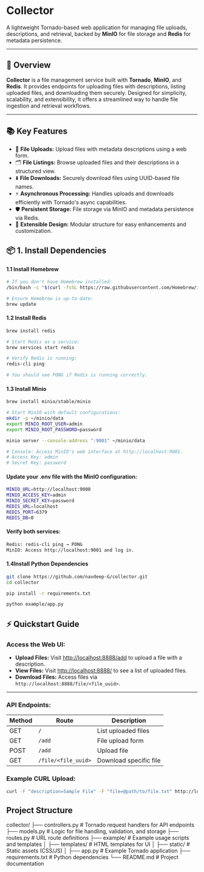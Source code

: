 # **Collector**

A lightweight Tornado-based web application for managing file uploads, descriptions, and retrieval, backed by **MinIO** for file storage and **Redis** for metadata persistence.

---

## 🚀 **Overview**

**Collector** is a file management service built with **Tornado**, **MinIO**, and **Redis**. It provides endpoints for uploading files with descriptions, listing uploaded files, and downloading them securely. Designed for simplicity, scalability, and extensibility, it offers a streamlined way to handle file ingestion and retrieval workflows.

---

## 📚 **Key Features**

- 📂 **File Uploads:** Upload files with metadata descriptions using a web form.  
- 🗂️ **File Listings:** Browse uploaded files and their descriptions in a structured view.  
- ⬇️ **File Downloads:** Securely download files using UUID-based file names.  
- ⚡ **Asynchronous Processing:** Handles uploads and downloads efficiently with Tornado's async capabilities.  
- 🛡️ **Persistent Storage:** File storage via MinIO and metadata persistence via Redis.  
- 🧩 **Extensible Design:** Modular structure for easy enhancements and customization.  

## 📦 **1. Install Dependencies**

#### **1.1 Install Homebrew**

```bash
# If you don't have Homebrew installed:
/bin/bash -c "$(curl -fsSL https://raw.githubusercontent.com/Homebrew/install/HEAD/install.sh)"

# Ensure Homebrew is up-to-date:
brew update
```

#### **1.2 Install Redis**

```bash
brew install redis

# Start Redis as a service:
brew services start redis

# Verify Redis is running:
redis-cli ping

# You should see PONG if Redis is running correctly.

```

#### **1.3 Install Minio**

```bash
brew install minio/stable/minio

# Start MinIO with default configurations:
mkdir -p ~/minio/data
export MINIO_ROOT_USER=admin
export MINIO_ROOT_PASSWORD=password

minio server --console-address ":9001" ~/minio/data

# Console: Access MinIO's web interface at http://localhost:9001.
# Access Key: admin
# Secret Key: password
```

#### Update your .env file with the MinIO configuration:

```bash
MINIO_URL=http://localhost:9000
MINIO_ACCESS_KEY=admin
MINIO_SECRET_KEY=password
REDIS_URL=localhost
REDIS_PORT=6379
REDIS_DB=0
```

#### Verify both services:

```bash
Redis: redis-cli ping → PONG
MinIO: Access http://localhost:9001 and log in.
```

#### **1.4Install Python Dependencies**

```bash
git clone https://github.com/navdeep-G/collector.git
cd collector

pip install -r requirements.txt

python example/app.py

```

## ⚡ **Quickstart Guide**

### Access the Web UI:

- **Upload Files:** Visit [http://localhost:8888/add](http://localhost:8888/add) to upload a file with a description.  
- **View Files:** Visit [http://localhost:8888/](http://localhost:8888/) to see a list of uploaded files.  
- **Download Files:** Access files via `http://localhost:8888/file/<file_uuid>`.

---

### API Endpoints:

| **Method** | **Route**            | **Description**        |
|------------|-----------------------|-------------------------|
| GET        | `/`                  | List uploaded files     |
| GET        | `/add`               | File upload form        |
| POST       | `/add`               | Upload file             |
| GET        | `/file/<file_uuid>`  | Download specific file  |

### Example CURL Upload:

```bash
curl -F "description=Sample File" -F "file=@path/to/file.txt" http://localhost:8888/add
```

## **Project Structure**

collector/
├── controllers.py   # Tornado request handlers for API endpoints
├── models.py        # Logic for file handling, validation, and storage
├── routes.py        # URL route definitions
├── example/         # Example usage scripts and templates
│   ├── templates/   # HTML templates for UI
│   ├── static/      # Static assets (CSS/JS)
│   ├── app.py       # Example Tornado application
├── requirements.txt # Python dependencies
└── README.md        # Project documentation
